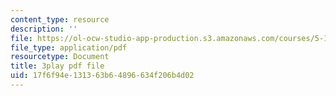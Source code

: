 ```yaml
---
content_type: resource
description: ''
file: https://ol-ocw-studio-app-production.s3.amazonaws.com/courses/5-111sc-principles-of-chemical-science-fall-2014/17f6f94e131363b64896634f206b4d02_YkYeYhXUeEE.pdf
file_type: application/pdf
resourcetype: Document
title: 3play pdf file
uid: 17f6f94e-1313-63b6-4896-634f206b4d02
---
```

